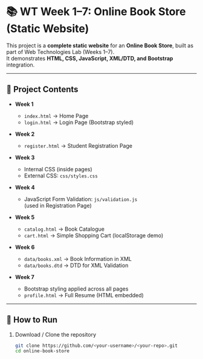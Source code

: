 # 📚 WT Week 1–7: Online Book Store (Static Website)

This project is a **complete static website** for an **Online Book Store**, built as part of Web Technologies Lab (Weeks 1–7).  
It demonstrates **HTML, CSS, JavaScript, XML/DTD, and Bootstrap** integration.

---

## 📂 Project Contents

- **Week 1**
  - `index.html` → Home Page
  - `login.html` → Login Page (Bootstrap styled)

- **Week 2**
  - `register.html` → Student Registration Page

- **Week 3**
  - Internal CSS (inside pages)
  - External CSS: `css/styles.css`

- **Week 4**
  - JavaScript Form Validation: `js/validation.js`  
    (used in Registration Page)

- **Week 5**
  - `catalog.html` → Book Catalogue  
  - `cart.html` → Simple Shopping Cart (localStorage demo)

- **Week 6**
  - `data/books.xml` → Book Information in XML  
  - `data/books.dtd` → DTD for XML Validation

- **Week 7**
  - Bootstrap styling applied across all pages  
  - `profile.html` → Full Resume (HTML embedded)  

---

## 🚀 How to Run

1. Download / Clone the repository  
   ```bash
   git clone https://github.com/<your-username>/<your-repo>.git
   cd online-book-store
